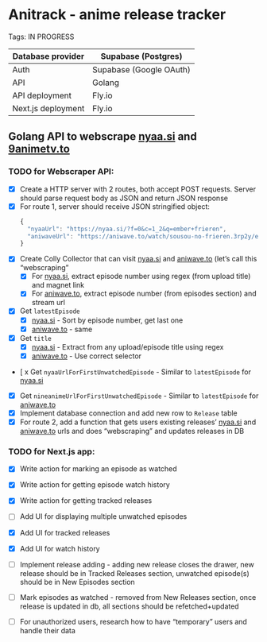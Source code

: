 # Anitrack - anime release tracker

Tags: IN PROGRESS

| Database provider  | Supabase (Postgres)     |
| ------------------ | ----------------------- |
| Auth               | Supabase (Google OAuth) |
| API                | Golang                  |
| API deployment     | Fly.io                  |
| Next.js deployment | Fly.io                  |

## Golang API to webscrape [nyaa.si](http://nyaa.si) and [9animetv.to](http://9animetv.to)

### TODO for Webscraper API:

- [x] Create a HTTP server with 2 routes, both accept POST requests. Server should parse request body as JSON and return JSON response
- [x] For route 1, server should receive JSON stringified object:
  ```jsx
  {
  	"nyaaUrl": "https://nyaa.si/?f=0&c=1_2&q=ember+frieren",
  	"aniwaveUrl": "https://aniwave.to/watch/sousou-no-frieren.3rp2y/ep-2"
  }
  ```
- [x] Create Colly Collector that can visit [nyaa.si](https://nyaa.si) and [aniwave.to](https://aniwave.to) (let’s call this “webscraping”
  - [x] For [nyaa.si](https://nyaa.si), extract episode number using regex (from upload title) and magnet link
  - [x] For [aniwave.to](https://aniwave.to), extract episode number (from episodes section) and stream url
- [x] Get `latestEpisode`
  - [x] [nyaa.si](https://nyaa.si) - Sort by episode number, get last one
  - [x] [aniwave.to](https://9animetv.to) - same
- [x] Get `title`
  - [x] [nyaa.si](https://nyaa.si) - Extract from any upload/episode title using regex
  - [x] [aniwave.to](https://aniwave.to) - Use correct selector
- [ x Get `nyaaUrlForFirstUnwatchedEpisode` - Similar to `latestEpisode` for [nyaa.si](https://nyaa.si)
- [x] Get `nineanimeUrlForFirstUnwatchedEpisode` - Similar to `latestEpisode` for [aniwave.to](https://aniwave.to)
- [x] Implement database connection and add new row to `Release` table
- [x] For route 2, add a function that gets users existing releases’ [nyaa.si](http://nyaa.si) and [aniwave.to](https://aniwave.to) urls and does “webscraping” and updates releases in DB

### TODO for Next.js app:

- [x] Write action for marking an episode as watched
- [x] Write action for getting episode watch history
- [x] Write action for getting tracked releases
- [ ] Add UI for displaying multiple unwatched episodes
- [x] Add UI for tracked releases
- [x] Add UI for watch history
- [ ] Implement release adding - adding new release closes the drawer, new release should be in Tracked Releases section, unwatched episode(s) should be in New Episodes section
- [ ] Mark episodes as watched - removed from New Releases section, once release is updated in db, all sections should be refetched+updated

- [ ] For unauthorized users, research how to have “temporary” users and handle their data
